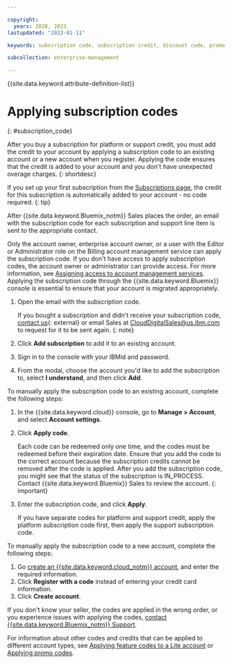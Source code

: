 ```yaml
---

copyright:
  years: 2020, 2023
lastupdated: "2023-01-11"

keywords: subscription code, subscription credit, discount code, promo code, feature code 

subcollection: enterprise-management

---
```


{{site.data.keyword.attribute-definition-list}}

# Applying subscription codes 
{: #subscription_code}

After you buy a subscription for platform or support credit, you must add the credit to your account by applying a subscription code to an existing account or a new account when you register. Applying the code ensures that the credit is added to your account and you don't have unexpected overage charges.
{: shortdesc}

If you set up your first subscription from the [Subscriptions page](/billing/subscriptions), the credit for this subscription is automatically added to your account - no code required.
{: tip}

After {{site.data.keyword.Bluemix_notm}} Sales places the order, an email with the subscription code for each subscription and support line item is sent to the appropriate contact. 

Only the account owner, enterprise account owner, or a user with the Editor or Administrator role on the Billing account management service can apply the subscription code. If you don't have access to apply subscription codes, the account owner or administrator can provide access. For more information, see [Assigning access to account management services](/docs/account?topic=account-account-services). Applying the subscription code through the {{site.data.keyword.Bluemix}} console is essential to ensure that your account is migrated appropriately. 



1. Open the email with the subscription code.

    If you bought a subscription and didn't receive your subscription code, [contact us](https://www.ibm.com/cloud?contactmodule){: external} or email Sales at CloudDigitalSales@us.ibm.com to request for it to be sent again.
    {: note}

1. Click **Add subscription** to add it to an existing account.
1. Sign in to the console with your IBMid and password.
1. From the modal, choose the account you'd like to add the subscription to, select **I understand**, and then click **Add**.

To manually apply the subscription code to an existing account, complete the following steps:

1. In the {{site.data.keyword.cloud}} console, go to **Manage > Account**, and select **Account settings**.
1. Click **Apply code**.

   Each code can be redeemed only one time, and the codes must be redeemed before their expiration date. Ensure that you add the code to the correct account because the subscription credits cannot be removed after the code is applied. After you add the subscription code, you might see that the status of the subscription is IN_PROCESS. Contact {{site.data.keyword.Bluemix}} Sales to review the account.
   {: important}

1. Enter the subscription code, and click **Apply**.

   If you have separate codes for platform and support credit, apply the platform subscription code first, then apply the support subscription code.

To manually apply the subscription code to a new account, complete the following steps:

1. Go [create an {{site.data.keyword.cloud_notm}} account](/registration), and enter the required information.
1. Click **Register with a code** instead of entering your credit card information.
1. Click **Create account**.

If you don't know your seller, the codes are applied in the wrong order, or you experience issues with applying the codes, [contact {{site.data.keyword.Bluemix_notm}} Support](/docs/account?topic=account-using-avatar).

For information about other codes and credits that can be applied to different account types, see [Applying feature codes to a Lite account](/docs/account?topic=account-codes) or [Applying promo codes](/docs/enterprise-management?topic=enterprise-management-applying-promo-codes). 

